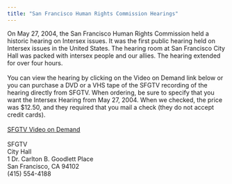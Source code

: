 ```yaml
---
title: "San Francisco Human Rights Commission Hearings"
---
```


On May 27, 2004, the San Francisco Human Rights Commission held a historic hearing on Intersex issues. It was the first public hearing held on Intersex issues in the United States. The hearing room at San Francisco City Hall was packed with intersex people and our allies. The hearing extended for over four hours.<br><br>You can view the hearing by clicking on the Video on Demand link below or you can purchase a <span class="caps">DVD</span> or a <span class="caps">VHS</span> tape of the <span class="caps">SFGTV</span> recording of the hearing directly from <span class="caps">SFGTV</span>. When ordering, be sure to specify that you want the Intersex Hearing from May 27, 2004. When we checked, the price was $12.50, and they required that you mail a check (they do not accept credit cards).<br><br>[<span class="caps">SFGTV</span> Video on Demand][1] <br><br>SFGTV<br>City Hall<br>1 Dr. Carlton B. Goodlett Place<br>San Francisco, CA 94102<br>(415) 554-4188

 [1]: http://sanfrancisco.granicus.com/MediaPlayer.php?publish_id=201